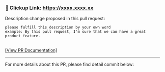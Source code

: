 <!--- PLEASE NOTE --->
<!--- You only need to change clickup link below and update description in description box --->

### :pushpin: Clickup Link: https://xxxx.xxxx.xx

Description change proposed in this pull request:
```
please fulfill this description by your own word
example: By this pull request, I'm sure that we can have a great product feature.
```

<!--- END OF CHANGES FILE --->
<!--- Thank You --->

<!--- For naming PR title, please follow instruction at out/pull_request.md#heart_eyes_cat-emoji-for-pr-title --->
<br/>[[View PR Documentation]](/out/pull_request.md#heart_eyes_cat-emoji-for-pr-title)

-----

For more details about this PR, please find detail commit below:
